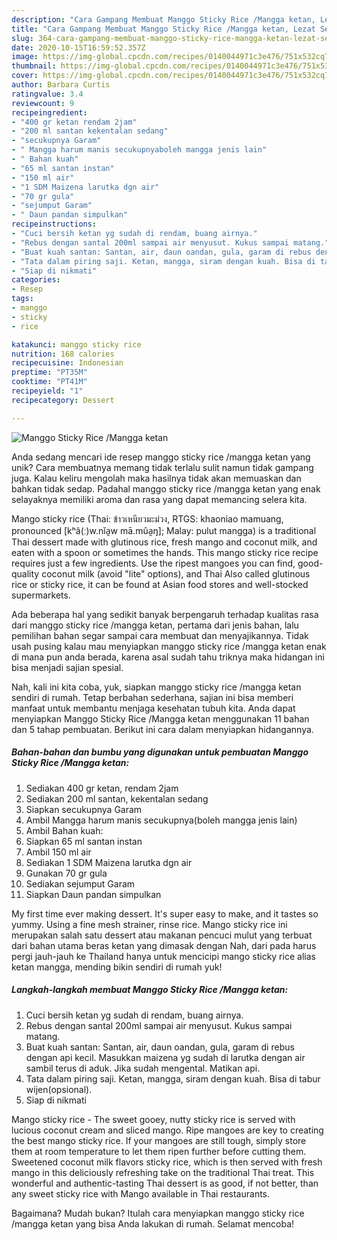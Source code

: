 ```yaml
---
description: "Cara Gampang Membuat Manggo Sticky Rice /Mangga ketan, Lezat Sekali"
title: "Cara Gampang Membuat Manggo Sticky Rice /Mangga ketan, Lezat Sekali"
slug: 364-cara-gampang-membuat-manggo-sticky-rice-mangga-ketan-lezat-sekali
date: 2020-10-15T16:59:52.357Z
image: https://img-global.cpcdn.com/recipes/0140044971c3e476/751x532cq70/manggo-sticky-rice-mangga-ketan-foto-resep-utama.jpg
thumbnail: https://img-global.cpcdn.com/recipes/0140044971c3e476/751x532cq70/manggo-sticky-rice-mangga-ketan-foto-resep-utama.jpg
cover: https://img-global.cpcdn.com/recipes/0140044971c3e476/751x532cq70/manggo-sticky-rice-mangga-ketan-foto-resep-utama.jpg
author: Barbara Curtis
ratingvalue: 3.4
reviewcount: 9
recipeingredient:
- "400 gr ketan rendam 2jam"
- "200 ml santan kekentalan sedang"
- "secukupnya Garam"
- " Mangga harum manis secukupnyaboleh mangga jenis lain"
- " Bahan kuah"
- "65 ml santan instan"
- "150 ml air"
- "1 SDM Maizena larutka dgn air"
- "70 gr gula"
- "sejumput Garam"
- " Daun pandan simpulkan"
recipeinstructions:
- "Cuci bersih ketan yg sudah di rendam, buang airnya."
- "Rebus dengan santal 200ml sampai air menyusut. Kukus sampai matang."
- "Buat kuah santan: Santan, air, daun oandan, gula, garam di rebus dengan api kecil. Masukkan maizena yg sudah di larutka dengan air sambil terus di aduk. Jika sudah mengental. Matikan api."
- "Tata dalam piring saji. Ketan, mangga, siram dengan kuah. Bisa di tabur wijen(opsional)."
- "Siap di nikmati"
categories:
- Resep
tags:
- manggo
- sticky
- rice

katakunci: manggo sticky rice 
nutrition: 168 calories
recipecuisine: Indonesian
preptime: "PT35M"
cooktime: "PT41M"
recipeyield: "1"
recipecategory: Dessert

---
```



![Manggo Sticky Rice /Mangga ketan](https://img-global.cpcdn.com/recipes/0140044971c3e476/751x532cq70/manggo-sticky-rice-mangga-ketan-foto-resep-utama.jpg)

Anda sedang mencari ide resep manggo sticky rice /mangga ketan yang unik? Cara membuatnya memang tidak terlalu sulit namun tidak gampang juga. Kalau keliru mengolah maka hasilnya tidak akan memuaskan dan bahkan tidak sedap. Padahal manggo sticky rice /mangga ketan yang enak selayaknya memiliki aroma dan rasa yang dapat memancing selera kita.

Mango sticky rice (Thai: ข้าวเหนียวมะม่วง, RTGS: khaoniao mamuang, pronounced [kʰâ(ː)w.nǐa̯w mā.mûa̯ŋ]; Malay: pulut mangga) is a traditional Thai dessert made with glutinous rice, fresh mango and coconut milk, and eaten with a spoon or sometimes the hands. This mango sticky rice recipe requires just a few ingredients. Use the ripest mangoes you can find, good-quality coconut milk (avoid &#34;lite&#34; options), and Thai Also called glutinous rice or sticky rice, it can be found at Asian food stores and well-stocked supermarkets.

Ada beberapa hal yang sedikit banyak berpengaruh terhadap kualitas rasa dari manggo sticky rice /mangga ketan, pertama dari jenis bahan, lalu pemilihan bahan segar sampai cara membuat dan menyajikannya. Tidak usah pusing kalau mau menyiapkan manggo sticky rice /mangga ketan enak di mana pun anda berada, karena asal sudah tahu triknya maka hidangan ini bisa menjadi sajian spesial.


Nah, kali ini kita coba, yuk, siapkan manggo sticky rice /mangga ketan sendiri di rumah. Tetap berbahan sederhana, sajian ini bisa memberi manfaat untuk membantu menjaga kesehatan tubuh kita. Anda dapat menyiapkan Manggo Sticky Rice /Mangga ketan menggunakan 11 bahan dan 5 tahap pembuatan. Berikut ini cara dalam menyiapkan hidangannya.

<!--inarticleads1-->

##### Bahan-bahan dan bumbu yang digunakan untuk pembuatan Manggo Sticky Rice /Mangga ketan:

1. Sediakan 400 gr ketan, rendam 2jam
1. Sediakan 200 ml santan, kekentalan sedang
1. Siapkan secukupnya Garam
1. Ambil  Mangga harum manis secukupnya(boleh mangga jenis lain)
1. Ambil  Bahan kuah:
1. Siapkan 65 ml santan instan
1. Ambil 150 ml air
1. Sediakan 1 SDM Maizena larutka dgn air
1. Gunakan 70 gr gula
1. Sediakan sejumput Garam
1. Siapkan  Daun pandan simpulkan


My first time ever making dessert. It&#39;s super easy to make, and it tastes so yummy. Using a fine mesh strainer, rinse rice. Mango sticky rice ini merupakan salah satu dessert atau makanan pencuci mulut yang terbuat dari bahan utama beras ketan yang dimasak dengan Nah, dari pada harus pergi jauh-jauh ke Thailand hanya untuk mencicipi mango sticky rice alias ketan mangga, mending bikin sendiri di rumah yuk! 

<!--inarticleads2-->

##### Langkah-langkah membuat Manggo Sticky Rice /Mangga ketan:

1. Cuci bersih ketan yg sudah di rendam, buang airnya.
1. Rebus dengan santal 200ml sampai air menyusut. Kukus sampai matang.
1. Buat kuah santan: Santan, air, daun oandan, gula, garam di rebus dengan api kecil. Masukkan maizena yg sudah di larutka dengan air sambil terus di aduk. Jika sudah mengental. Matikan api.
1. Tata dalam piring saji. Ketan, mangga, siram dengan kuah. Bisa di tabur wijen(opsional).
1. Siap di nikmati


Mango sticky rice - The sweet gooey, nutty sticky rice is served with lucious coconut cream and sliced mango. Ripe mangoes are key to creating the best mango sticky rice. If your mangoes are still tough, simply store them at room temperature to let them ripen further before cutting them. Sweetened coconut milk flavors sticky rice, which is then served with fresh mango in this deliciously refreshing take on the traditional Thai treat. This wonderful and authentic-tasting Thai dessert is as good, if not better, than any sweet sticky rice with Mango available in Thai restaurants. 

Bagaimana? Mudah bukan? Itulah cara menyiapkan manggo sticky rice /mangga ketan yang bisa Anda lakukan di rumah. Selamat mencoba!
